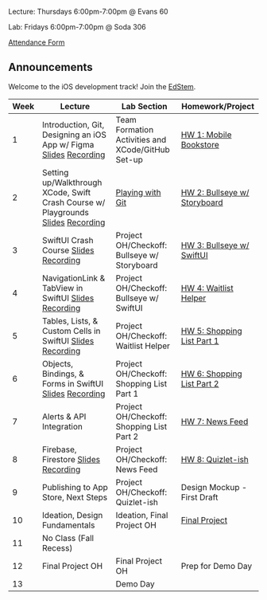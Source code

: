 Lecture: Thursdays 6:00pm-7:00pm @ Evans 60

Lab: Fridays 6:00pm-7:00pm @ Soda 306

[Attendance Form](https://forms.gle/FTv3misKZ7RPbqxY6)

## Announcements

Welcome to the iOS development track! Join the [EdStem](https://edstem.org/us/join/tkSA9H).

| Week | Lecture                                                                                                                                                                                                                  | Lab Section                                       | Homework/Project                              |
| ---- | ------------------------------------------------------------------------------------------------------------------------------------------------------------------------------------------------------------------------ | ------------------------------------------------- | --------------------------------------------- |
| 1    | Introduction, Git, Designing an iOS App w/ Figma [Slides](https://docs.google.com/presentation/d/1_paErADjtxIPwXtP26_S4t9leL9mt6eYXEqjjG18ZVc/edit#slide=id.g10ca68ae09c_0_64) [Recording](https://youtu.be/W8pxvShsuOI) | Team Formation Activities and XCode/GitHub Set-up | [HW 1: Mobile Bookstore](/#/hw/ios/hw1)       |
| 2    | Setting up/Walkthrough XCode, Swift Crash Course w/ Playgrounds [Slides](https://docs.google.com/presentation/d/14wbZX13iRmTnlq8TvW071WBC3u2I1b_gkwvfEMKVIL0/edit?usp=sharing) [Recording](https://youtu.be/6KIBQ-249go) | [Playing with Git](/#/lab/ios/lab1)               | [HW 2: Bullseye w/ Storyboard](/#/hw/ios/hw2) |
| 3    | SwiftUI Crash Course [Slides](https://docs.google.com/presentation/d/1Cqm9tftcuQaS0N00zU214H3BWWJHZJfwyABM_EF8C2o/edit?usp=sharing) [Recording](https://youtu.be/4izUQ222y-g)                                            | Project OH/Checkoff: Bullseye w/ Storyboard       | [HW 3: Bullseye w/ SwiftUI](/#/hw/ios/hw3)    |
| 4    | NavigationLink & TabView in SwiftUI [Slides](https://docs.google.com/presentation/d/1SYycxKgYq2stKbVdyH9lMihzy-EOZlYz2K2jGxeKxlI/edit?usp=sharing) [Recording](https://youtu.be/-Wh9XqG6t1I)                             | Project OH/Checkoff: Bullseye w/ SwiftUI          | [HW 4: Waitlist Helper](/#/hw/ios/hw4)        |
| 5    | Tables, Lists, & Custom Cells in SwiftUI [Slides](https://docs.google.com/presentation/d/1tPoOF1i1DwH5evdllzhRfzcW3dZgCY9LO4T2kc9FJkA/edit?usp=sharing) [Recording](https://youtu.be/TxAyjhJ_SU4)                        | Project OH/Checkoff: Waitlist Helper              | [HW 5: Shopping List Part 1](/#/hw/ios/hw5)   |
| 6    | Objects, Bindings, & Forms in SwiftUI [Slides](https://docs.google.com/presentation/d/18Jeis-4ni9eugClhYgeO2bMf6xgHG9I1B7DRnKmZ5U8/edit?usp=sharing) [Recording](https://youtu.be/VsdMjFp0tjo)                           | Project OH/Checkoff: Shopping List Part 1         | [HW 6: Shopping List Part 2](/#/hw/ios/hw6)   |
| 7    | Alerts & API Integration                                                                                                                                                                                                 | Project OH/Checkoff: Shopping List Part 2         | [HW 7: News Feed](/#/hw/ios/hw7)              |
| 8    | Firebase, Firestore [Slides](https://docs.google.com/presentation/d/127ouct2qm_B9iU5W2Kd03V07FGoqkqcnhunj91GODmI/edit?usp=sharing) [Recording](https://youtu.be/oPDaClfCJ2M)                                             | Project OH/Checkoff: News Feed                    | [HW 8: Quizlet-ish](/#/hw/ios/hw8)            |
| 9    | Publishing to App Store, Next Steps                                                                                                                                                                                      | Project OH/Checkoff: Quizlet-ish                  | Design Mockup - First Draft                   |
| 10   | Ideation, Design Fundamentals                                                                                                                                                                                            | Ideation, Final Project OH                        | [Final Project](/#/spec)                      |
| 11   | No Class (Fall Recess)                                                                                                                                                                                                   |                                                   |                                               |
| 12   | Final Project OH                                                                                                                                                                                                         | Final Project OH                                  | Prep for Demo Day                             |
| 13   |                                                                                                                                                                                                                          | Demo Day                                          |                                               |
